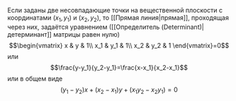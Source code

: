 Если заданы две несовпадающие точки на вещественной плоскости с координатами $(x_1,y_1)$ и $(x_2,y_2)$, то [[Прямая линия|прямая]], проходящая через них, задаётся уравнением ([[Определитель (Determinant)|детерминант]] матрицы равен нулю)$$\begin{vmatrix}  
x & y & 1\\  
x_1 & y_1 & 1\\
x_2 & y_2 & 1
\end{vmatrix}=0$$или$$\frac{y-y_1}{y_2-y_1}=\frac{x-x_1}{x_2-x_1}$$или в общем виде$$(y_1-y_2)x+(x_2-x_1)y+(x_1y_2-x_2y_1)=0$$